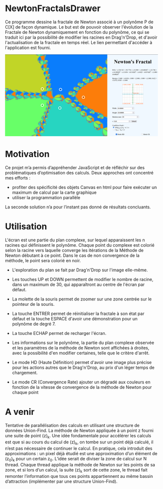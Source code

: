 # NewtonFractalsDrawer
Ce programme dessine la fractale de Newton associé à un polynôme P de C[X] de façon dynamique.
Le but est de pouvoir observer l'évolution de la Fractale de Newton dynamiquement en fonction du polynôme, ce qui se traduit ici par la possibilité de modifier les racines en Drag'n'Drop, et d'avoir l'actualisation de la fractale en temps réel.
Le lien permettant d'accéder à l'application est fourni.

![Image de démo](Demo.png)

# Motivation
Ce projet m’a permis d’appréhender JavaScript et de réfléchir sur des problématiques d’optimisation des calculs. Deux approches ont concentré mes efforts :
- profiter des spécificité des objets Canvas en html pour faire exécuter un maximum de calcul par la carte graphique
- utiliser la programmation parallèle

La seconde solution n’a pour l’instant pas donné de résultats concluants.

# Utilisation
L'écran est une partie du plan complexe, sur lequel apparaissent les n racines qui définissent le polynôme.
Chaque point du complexe est colorié selon la racine vers laquelle converge les itérations de la Méthode de Newton débutant à ce point.
Dans le cas de non convergence de la méthode, le point sera colorié en noir.

- L'exploration du plan se fait par Drag'n'Drop sur l'image elle-même.

- Les touches UP et DOWN permettent de modifier le nombre de racine, dans un maximum de 30, qui apparaîtront au centre de l'écran par défaut.

- La molette de la souris permet de zoomer sur une zone centrée sur le pointeur de la souris.

- La touche ENTRER permet de réinitialiser la fractale à son état par défaut et la touche ESPACE d'avoir une
démonstration pour un polynôme de degré 7.

- La touche ECHAP permet de recharger l'écran.

- Les informations sur le polynôme, la partie du plan complexe observée et les paramètres de la méthode de
Newton sont affichées à droites, avec la possibilité d'en modifier certaines, telle que le critère d'arrêt.

- Le mode HD (Haute Définition) permet d'avoir une image plus précise pour les actions autres que le 
Drag'n'Drop, au prix d'un léger temps de chargement.

- Le mode CR (Convergence Rate) ajouter un dégradé aux couleurs en fonction de la vitesse de convergence de la
méthode de Newton pour chaque point

# A venir

Tentative de parallélisation des calculs en utilisant une structure de données Union-Find.
La méthode de Newton appliquée à un point z fourni une suite de point (z)<sub>k</sub>. Une idée fondamentale pour accélérer les calculs est que si au cours du calcul de (z)<sub>k</sub>, on tombe sur un point déjà calculé, il n’est pas nécessaire de continuer le calcul. En pratique, cela introduit des approximations : un pixel déjà étudié est une approximation d’un élément de (z<sub>0</sub>)<sub>k</sub> pour un certain z<sub>0</sub>.
L’idée serait de diviser la zone de calcul sur N thread. Chaque thread applique la méthode de Newton sur les points de sa zone, et si lors d’un calcul, la suite (z)<sub>k</sub> sort de cette zone, le thread fait remonter l’information que tous ces points appartiennent au même bassin d’attraction (implémenter par une structure Union-Find).
